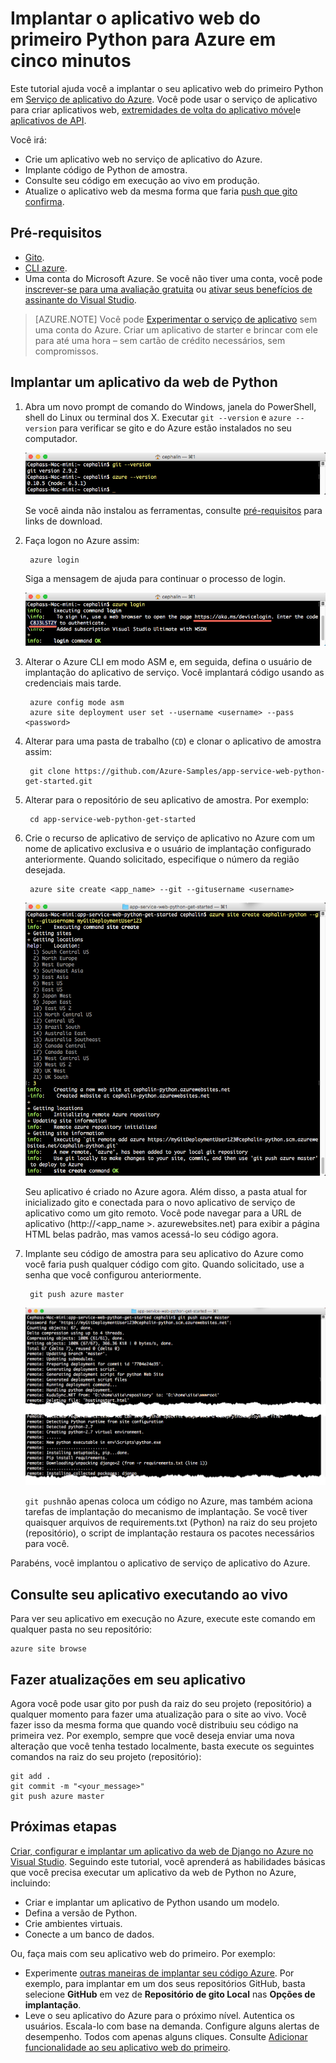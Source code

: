 <properties 
    pageTitle="Implantar o aplicativo web do primeiro Python para Azure em cinco minutos | Microsoft Azure" 
    description="Saiba como é fácil executar aplicativos web no aplicativo de serviço Implantando um aplicativo de amostra. Começar a fazer desenvolvimento real rapidamente e ver os resultados imediatamente." 
    services="app-service\web"
    documentationCenter=""
    authors="cephalin"
    manager="wpickett"
    editor=""
/>

<tags
    ms.service="app-service-web"
    ms.workload="web"
    ms.tgt_pltfrm="na"
    ms.devlang="na"
    ms.topic="hero-article"
    ms.date="10/13/2016" 
    ms.author="cephalin"
/>
    
# <a name="deploy-your-first-python-web-app-to-azure-in-five-minutes"></a>Implantar o aplicativo web do primeiro Python para Azure em cinco minutos

Este tutorial ajuda você a implantar o seu aplicativo web do primeiro Python em [Serviço de aplicativo do Azure](../app-service/app-service-value-prop-what-is.md).
Você pode usar o serviço de aplicativo para criar aplicativos web, [extremidades de volta do aplicativo móvel](/documentation/learning-paths/appservice-mobileapps/)e [aplicativos de API](../app-service-api/app-service-api-apps-why-best-platform.md).

Você irá: 

- Crie um aplicativo web no serviço de aplicativo do Azure.
- Implante código de Python de amostra.
- Consulte seu código em execução ao vivo em produção.
- Atualize o aplicativo web da mesma forma que faria [push que gito confirma](https://git-scm.com/docs/git-push).

## <a name="prerequisites"></a>Pré-requisitos

- [Gito](http://www.git-scm.com/downloads).
- [CLI azure](../xplat-cli-install.md).
- Uma conta do Microsoft Azure. Se você não tiver uma conta, você pode [inscrever-se para uma avaliação gratuita](/pricing/free-trial/?WT.mc_id=A261C142F) ou [ativar seus benefícios de assinante do Visual Studio](/pricing/member-offers/msdn-benefits-details/?WT.mc_id=A261C142F).

>[AZURE.NOTE] Você pode [Experimentar o serviço de aplicativo](http://go.microsoft.com/fwlink/?LinkId=523751) sem uma conta do Azure. Criar um aplicativo de starter e brincar com ele para até uma hora – sem cartão de crédito necessários, sem compromissos.

## <a name="deploy-a-python-web-app"></a>Implantar um aplicativo da web de Python

1. Abra um novo prompt de comando do Windows, janela do PowerShell, shell do Linux ou terminal dos X. Executar `git --version` e `azure --version` para verificar se gito e do Azure estão instalados no seu computador.

    ![Testar a instalação de ferramentas CLI para o aplicativo web do primeiro no Azure](./media/app-service-web-get-started/1-test-tools.png)

    Se você ainda não instalou as ferramentas, consulte [pré-requisitos](#Prerequisites) para links de download.

3. Faça logon no Azure assim:

        azure login

    Siga a mensagem de ajuda para continuar o processo de login.

    ![Faça logon no Azure para criar seu primeiro aplicativo web](./media/app-service-web-get-started/3-azure-login.png)

4. Alterar o Azure CLI em modo ASM e, em seguida, defina o usuário de implantação do aplicativo de serviço. Você implantará código usando as credenciais mais tarde.

        azure config mode asm
        azure site deployment user set --username <username> --pass <password>

1. Alterar para uma pasta de trabalho (`CD`) e clonar o aplicativo de amostra assim:

        git clone https://github.com/Azure-Samples/app-service-web-python-get-started.git

2. Alterar para o repositório de seu aplicativo de amostra. Por exemplo:

        cd app-service-web-python-get-started

4. Crie o recurso de aplicativo de serviço de aplicativo no Azure com um nome de aplicativo exclusiva e o usuário de implantação configurado anteriormente. Quando solicitado, especifique o número da região desejada.

        azure site create <app_name> --git --gitusername <username>

    ![Criar o recurso Azure para seu aplicativo web do primeiro no Azure](./media/app-service-web-get-started-languages/python-site-create.png)

    Seu aplicativo é criado no Azure agora. Além disso, a pasta atual for inicializado gito e conectada para o novo aplicativo de serviço de aplicativo como um gito remoto.
    Você pode navegar para a URL de aplicativo (http://&lt;app_name >. azurewebsites.net) para exibir a página HTML belas padrão, mas vamos acessá-lo seu código agora.

4. Implante seu código de amostra para seu aplicativo do Azure como você faria push qualquer código com gito. Quando solicitado, use a senha que você configurou anteriormente.

        git push azure master

    ![Código de envio para o aplicativo web do primeiro no Azure](./media/app-service-web-get-started-languages/python-git-push.png)

    `git push`não apenas coloca um código no Azure, mas também aciona tarefas de implantação do mecanismo de implantação. 
    Se você tiver quaisquer arquivos de requirements.txt (Python) na raiz do seu projeto (repositório), o script de implantação restaura os pacotes necessários para você. 

Parabéns, você implantou o aplicativo de serviço de aplicativo do Azure.

## <a name="see-your-app-running-live"></a>Consulte seu aplicativo executando ao vivo

Para ver seu aplicativo em execução no Azure, execute este comando em qualquer pasta no seu repositório:

    azure site browse

## <a name="make-updates-to-your-app"></a>Fazer atualizações em seu aplicativo

Agora você pode usar gito por push da raiz do seu projeto (repositório) a qualquer momento para fazer uma atualização para o site ao vivo. Você fazer isso da mesma forma que quando você distribuiu seu código na primeira vez. Por exemplo, sempre que você deseja enviar uma nova alteração que você tenha testado localmente, basta execute os seguintes comandos na raiz do seu projeto (repositório):

    git add .
    git commit -m "<your_message>"
    git push azure master

## <a name="next-steps"></a>Próximas etapas

[Criar, configurar e implantar um aplicativo da web de Django no Azure no Visual Studio](web-sites-python-ptvs-django-mysql.md). Seguindo este tutorial, você aprenderá as habilidades básicas que você precisa executar um aplicativo da web de Python no Azure, incluindo:

- Criar e implantar um aplicativo de Python usando um modelo.
- Defina a versão de Python.
- Crie ambientes virtuais.
- Conecte a um banco de dados.

Ou, faça mais com seu aplicativo web do primeiro. Por exemplo:

- Experimente [outras maneiras de implantar seu código Azure](../app-service-web/web-sites-deploy.md). Por exemplo, para implantar em um dos seus repositórios GitHub, basta selecione **GitHub** em vez de **Repositório de gito Local** nas **Opções de implantação**.
- Leve o seu aplicativo do Azure para o próximo nível. Autentica os usuários. Escala-lo com base na demanda. Configure alguns alertas de desempenho. Todos com apenas alguns cliques. Consulte [Adicionar funcionalidade ao seu aplicativo web do primeiro](app-service-web-get-started-2.md).

